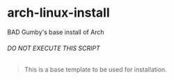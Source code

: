 # arch-linux-install
BAD Gumby's base install of Arch

###### DO NOT EXECUTE THIS SCRIPT
> This is a base template to be used for installation.
